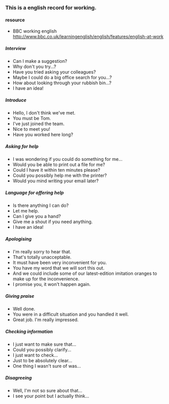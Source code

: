 ### This is a english record for working.

#### resource
* BBC working english http://www.bbc.co.uk/learningenglish/english/features/english-at-work

##### Interview
* Can I make a suggestion?
* Why don't you try...?
* Have you tried asking your colleagues?
* Maybe I could do a big office search for you...?
* How about looking through your rubbish bin...?
* I have an idea!

##### Introduce
* Hello, I don't think we've met.
* You must be Tom.
* I've just joined the team.
* Nice to meet you!
* Have you worked here long?

##### Asking for help
* I was wondering if you could do something for me...
* Would you be able to print out a file for me?
* Could I have it within ten minutes please?
* Could you possibly help me with the printer?
* Would you mind writing your email later?

##### Language for offering help
* Is there anything I can do?
* Let me help.
* Can I give you a hand?
* Give me a shout if you need anything.
* I have an idea!

##### Apologising
* I'm really sorry to hear that.
* That's totally unacceptable.
* It must have been very inconvenient for you.
* You have my word that we will sort this out.
* And we could include some of our latest-edition imitation oranges to make up for the inconvenience.
* I promise you, it won't happen again.

##### Giving praise
* Well done.
* You were in a difficult situation and you handled it well.
* Great job. I'm really impressed.

##### Checking information
* I just want to make sure that...
* Could you possibly clarify...
* I just want to check...
* Just to be absolutely clear...
* One thing I wasn't sure of was...

##### Disagreeing

* Well, I'm not so sure about that...
* I see your point but I actually think...
